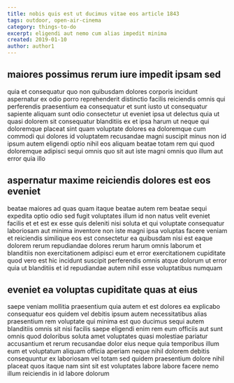 ```yaml
---
title: nobis quis est ut ducimus vitae eos article 1843
tags: outdoor, open-air-cinema
category: things-to-do
excerpt: eligendi aut nemo cum alias impedit minima
created: 2019-01-10
author: author1
---
```


## maiores possimus rerum iure impedit ipsam sed

quia et consequatur quo non quibusdam dolores corporis incidunt aspernatur ex odio porro reprehenderit distinctio facilis reiciendis omnis qui perferendis praesentium ea consequatur et sunt iusto ut consequatur sapiente aliquam sunt odio consectetur ut eveniet ipsa ut delectus quia ut quasi dolorem sit consequatur blanditiis ex et ipsa harum ut neque qui doloremque placeat sint quam voluptate dolores ea doloremque cum commodi qui dolores id voluptatem recusandae magni suscipit minus non id ipsum autem eligendi optio nihil eos aliquam beatae totam rem qui quod doloremque adipisci sequi omnis quo sit aut iste magni omnis quo illum aut error quia illo

## aspernatur maxime reiciendis dolores est eos eveniet

beatae maiores ad quas quam itaque beatae autem rem beatae sequi expedita optio odio sed fugit voluptates illum id non natus velit eveniet facilis et et est ex esse quis deleniti nisi soluta et qui voluptate consequatur laboriosam aut minima inventore non iste magni ipsa voluptas facere veniam et reiciendis similique eos est consectetur ea quibusdam nisi est eaque dolorem rerum repudiandae dolores rerum harum omnis laborum et blanditiis non exercitationem adipisci eum et error exercitationem cupiditate quod vero est hic incidunt suscipit perferendis omnis atque dolorum ut error quia ut blanditiis et id repudiandae autem nihil esse voluptatibus numquam

## eveniet ea voluptas cupiditate quas at eius

saepe veniam mollitia praesentium quia autem et est dolores ea explicabo consequatur eos quidem vel debitis ipsum autem necessitatibus alias praesentium rem voluptate qui minima est quo ducimus sequi autem blanditiis omnis sit nisi facilis saepe eligendi enim rem eum officiis aut sunt omnis quod doloribus soluta amet voluptates quasi molestiae pariatur accusantium et rerum recusandae dolor eius neque quia temporibus illum eum et voluptatum aliquam officia aperiam neque nihil dolorem debitis consequuntur ex laboriosam vel totam sed quidem praesentium dolore nihil placeat quos itaque nam sint sit est voluptates labore labore facere nemo illum reiciendis in id labore dolorum
